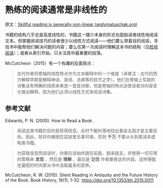 # 熟练的阅读通常是非线性的

原文：[Skillful reading is generally non-linear (andymatuschak.org)](https://notes.andymatuschak.org/z3S7mmbydSX5Kx3V8mvkWLBcRGCgtroaY8XPz)

书籍的结构几乎总是高度线性的，书籍这一媒介本身的形式也鼓励读者线性地阅读文本。但掌握阅读技巧的读者很少以线性方式阅读——他们要么带着目的阅读，寻找书中能帮他们解决问题的内容；要么在第一次阅读时理解这本书的结构（见[检视阅读](https://notes.andymatuschak.org/z7nGeuP4x5jheM35njJFkr1Ss5CAu1S5WmwPg)）；或者从索引开始，只关注其中最重要的段落。

McCutcheon（2015）有一个有趣的反面观点：

> 古代作者将卷轴的线性特点作为文本解释中的一个维度（译者注：古代的西方解释学即是解释神话、圣经、法典等的技艺之学）。他们在卷轴上写就的诗集没有明确的线索来串连一首首诗歌，但是卷轴的特点迫使读者对内容变化做出解释，因为他们必须以线性方式来阅读诗集。

## 参考文献

Edwards, P. N. (2005). How to Read a Book.

> 阅读这类书籍的目的是获得信息。此时干脆利落地找出事由主因才是主要目标。因此，除非你被困在监狱里无事可做，否则 **千万** 不要从头到尾读非虚构类书籍。

> 为获取信息而阅读时，你更应该始终跳在前面，跳来跳去，并使用一切可用的策略来 **发现** ，然后是 **理解** ，最后是 **记住** 作者要表达的内容。这样便能在最短的时间里从书中汲取最多的营养。

McCutcheon, R. W. (2015). Silent Reading in Antiquity and the Future History of the Book. Book History, 18(1), 1–32. https://doi.org/10.1353/bh.2015.0011